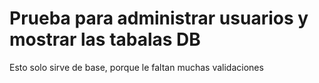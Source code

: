 # Prueba para administrar usuarios y mostrar las tabalas DB

Esto solo sirve de base, porque le faltan muchas validaciones
